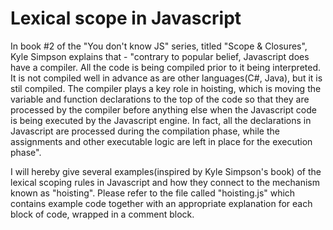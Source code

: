 # Lexical scope in Javascript

In book #2 of the "You don't know JS" series, titled "Scope & Closures", Kyle Simpson explains that - "contrary to popular belief, Javascript does have a compiler. All the code is being compiled prior to it being interpreted. It is not compiled well in advance as are other languages(C#, Java), but it is stil compiled. The compiler plays a key role in hoisting, which is moving the variable and function declarations to the top of the code so that they are processed by the compiler before anything else when the Javascript code is being executed by the Javascript engine. In fact, all the declarations in Javascript are processed during the compilation phase, while the assignments and other executable logic are left in place for the execution phase".

I will hereby give several examples(inspired by Kyle Simpson's book) of the lexical scoping rules in Javascript and how they connect to the mechanism known as "hoisting". Please refer to the file called "hoisting.js" which contains example code together with an appropriate explanation for each block of code, wrapped in a comment block.
